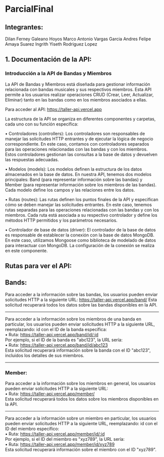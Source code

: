 # ParcialFinal
## Integrantes:
Dilan Ferney Galeano Hoyos 
Marco Antonio Vargas Garcia
Andres Felipe Amaya Suarez
Ingrith Yiseth Rodriguez Lopez

## 1.	Documentación de la API:

### Introducción a la API de Bandas y Miembros

La API de Bandas y Miembros está diseñada para gestionar información relacionada con bandas musicales y sus respectivos miembros. Esta API permite a los usuarios realizar operaciones CRUD (Crear, Leer, Actualizar, Eliminar) tanto en las bandas como en los miembros asociados a ellas.

Para acceder al API: https://taller-api.vercel.app 

La estructura de la API se organiza en diferentes componentes y carpetas, cada uno con su función específica:

•	Controladores (controllers): Los controladores son responsables de manejar las solicitudes HTTP entrantes y de ejecutar la lógica de negocio correspondiente. En este caso, contamos con controladores separados para las operaciones relacionadas con las bandas y con los miembros. Estos controladores gestionan las consultas a la base de datos y devuelven las respuestas adecuadas.

•	Modelos (models): Los modelos definen la estructura de los datos almacenados en la base de datos. En nuestra API, tenemos dos modelos principales: Band (para representar información sobre las bandas) y Member (para representar información sobre los miembros de las bandas). Cada modelo define los campos y las relaciones entre los datos.

•	Rutas (routes): Las rutas definen los puntos finales de la API y especifican cómo se deben manejar las solicitudes entrantes. En este caso, tenemos rutas separadas para las operaciones relacionadas con las bandas y con los miembros. Cada ruta está asociada a su respectivo controlador y define los métodos HTTP permitidos y los parámetros necesarios.

•	Controlador de base de datos (driver): El controlador de la base de datos es responsable de establecer la conexión con la base de datos MongoDB. En este caso, utilizamos Mongoose como biblioteca de modelado de datos para interactuar con MongoDB. La configuración de la conexión se realiza en este componente.

## Rutas para ver el API:
## Bands:
Para acceder a la información sobre las bandas, los usuarios pueden enviar solicitudes HTTP a la siguiente URL: https://taller-api.vercel.app/band/ 
Esta solicitud recuperará todos los datos sobre las bandas disponibles en la API.
___________________________________________________________________________________________________________________________________________________________________________________________
Para acceder a la información sobre los miembros de una banda en particular, los usuarios pueden enviar solicitudes HTTP a la siguiente URL, reemplazando: id con el ID de la banda específica:<br>
•	Ruta: https://taller-api.vercel.app/band/id/:id <br>
Por ejemplo, si el ID de la banda es "abc123", la URL sería: <br>
•	Ruta: https://taller-api.vercel.app/band/id/abc123 <br>
Esta solicitud recuperará información sobre la banda con el ID "abc123", incluidos los detalles de sus miembros.
___________________________________________________________________________________________________________________________________________________________________________________________
### Member:
Para acceder a la información sobre los miembros en general, los usuarios pueden enviar solicitudes HTTP a la siguiente URL:<br>
•	Ruta: https://taller-api.vercel.app/member/ <br>
Esta solicitud recuperará todos los datos sobre los miembros disponibles en la API.<br>
___________________________________________________________________________________________________________________________________________________________________________________________
Para acceder a la información sobre un miembro en particular, los usuarios pueden enviar solicitudes HTTP a la siguiente URL, reemplazando: id con el ID del miembro específico:<br>
•	Ruta: https://taller-api.vercel.app/member/id/:id <br>
Por ejemplo, si el ID del miembro es "xyz789", la URL sería:<br>
•	Ruta: https://taller-api.vercel.app/member/id/xyz789<br> 
Esta solicitud recuperará información sobre el miembro con el ID "xyz789".<br>



 
